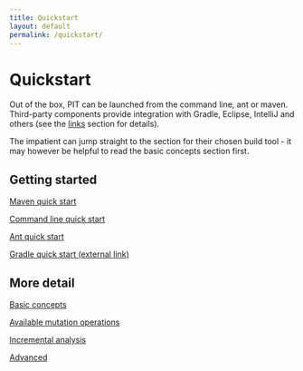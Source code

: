 ```yaml
---
title: Quickstart
layout: default
permalink: /quickstart/
---
```


# Quickstart

Out of the box, PIT can be launched from the command line, ant or maven. Third-party
components provide integration with Gradle, Eclipse, IntelliJ and others (see the [links](/links "links") section for details).

The impatient can jump straight to the section for their chosen build tool - it may however be helpful to read the basic concepts section first.

## Getting started

[Maven quick start](/quickstart/maven "Maven quick start")

[Command line quick start](/quickstart/commandline "Command line quick start")

[Ant quick start](/quickstart/ant "Ant quick start")

[Gradle quick start (external link)](http://gradle-pitest-plugin.solidsoft.info/)

## More detail

[Basic concepts](/quickstart/basic_concepts "Basic concepts")

[Available mutation operations](/quickstart/mutators "Available mutation operations")

[Incremental analysis](/quickstart/incremental_analysis "Incremental analysis")

[Advanced](/quickstart/advanced "Advanced usage") 

